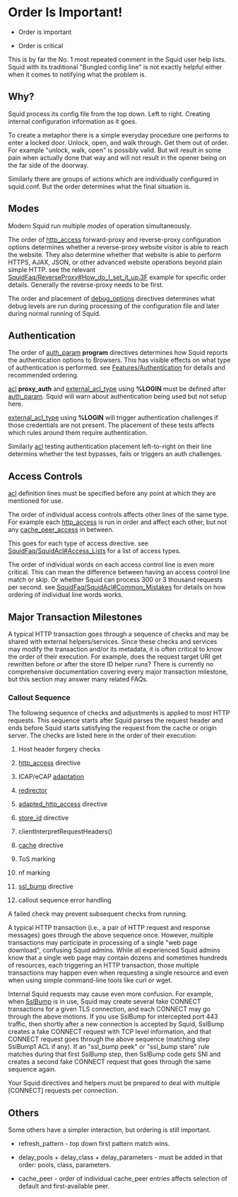 # Order Is Important\!

  - Order is important

  - Order is critical

This is by far the No. 1 most repeated comment in the Squid user help
lists. Squid with its traditional "Bungled config line" is not exactly
helpful either when it comes to notifying what the problem is.

## Why?

Squid process its config file from the top down. Left to right. Creating
internal configuration information as it goes.

To create a metaphor there is a simple everyday procedure one performs
to enter a locked door. Unlock, open, and walk through. Get them out of
order. For example "unlock, walk, open" is possibly valid. But will
result in some pain when actually done that way and will not result in
the opener being on the far side of the doorway.

Similarly there are groups of actions which are individually configured
in squid.conf. But the order determines what the final situation is.

## Modes

Modern Squid run multiple *modes* of operation simultaneously.

The order of
[http\_access](http://www.squid-cache.org/Doc/config/http_access#)
forward-proxy and reverse-proxy configuration options determines whether
a reverse-proxy website visitor is able to reach the website. They also
determine whether that website is able to perform HTTPS, AJAX, JSON, or
other advanced website operations beyond plain simple HTTP. see the
relevant
[SquidFaq/ReverseProxy\#How\_do\_I\_set\_it\_up.3F](https://wiki.squid-cache.org/SquidFaq/OrderIsImportant/SquidFaq/ReverseProxy#How_do_I_set_it_up.3F)
example for specific order details. Generally the reverse-proxy needs to
be first.

The order and placement of
[debug\_options](http://www.squid-cache.org/Doc/config/debug_options#)
directives determines what debug levels are run during processing of the
configuration file and later during normal running of Squid.

## Authentication

The order of
[auth\_param](http://www.squid-cache.org/Doc/config/auth_param#)
**program** directives determines how Squid reports the authentication
options to Browsers. This has visible effects on what type of
authentication is performed. see
[Features/Authentication](https://wiki.squid-cache.org/SquidFaq/OrderIsImportant/Features/Authentication#)
for details and recommended ordering.

[acl](http://www.squid-cache.org/Doc/config/acl#) **proxy\_auth** and
[external\_acl\_type](http://www.squid-cache.org/Doc/config/external_acl_type#)
using **%LOGIN** must be defined after
[auth\_param](http://www.squid-cache.org/Doc/config/auth_param#). Squid
will warn about authentication being used but not setup here.

[external\_acl\_type](http://www.squid-cache.org/Doc/config/external_acl_type#)
using **%LOGIN** will trigger authentication challenges if those
credentials are not present. The placement of these tests affects which
rules around them require authentication.

Similarly [acl](http://www.squid-cache.org/Doc/config/acl#) testing
authentication placement left-to-right on their line determins whether
the test bypasses, fails or triggers an auth challenges.

## Access Controls

[acl](http://www.squid-cache.org/Doc/config/acl#) definition lines must
be specified before any point at which they are mentioned for use.

The order of individual access controls affects other lines of the same
type. For example each
[http\_access](http://www.squid-cache.org/Doc/config/http_access#) is
run in order and affect each other, but not any
[cache\_peer\_access](http://www.squid-cache.org/Doc/config/cache_peer_access#)
in between.

This goes for each type of access directive. see
[SquidFaq/SquidAcl\#Access\_Lists](https://wiki.squid-cache.org/SquidFaq/OrderIsImportant/SquidFaq/SquidAcl#Access_Lists)
for a list of access types.

The order of individual words on each access control line is even more
critical. This can mean the difference between having an access control
line match or skip. Or whether Squid can process 300 or 3 thousand
requests per second. see
[SquidFaq/SquidAcl\#Common\_Mistakes](https://wiki.squid-cache.org/SquidFaq/OrderIsImportant/SquidFaq/SquidAcl#Common_Mistakes)
for details on how ordering of individual line words works.

## Major Transaction Milestones

A typical HTTP transaction goes through a sequence of checks and may be
shared with external helpers/services. Since these checks and services
may modify the transaction and/or its metadata, it is often critical to
know the order of their execution. For example, does the request target
URI get rewritten before or after the store ID helper runs? There is
currently no comprehensive documentation covering every major
transaction milestone, but this section may answer many related FAQs.

### Callout Sequence

The following sequence of checks and adjustments is applied to most HTTP
requests. This sequence starts after Squid parses the request header and
ends before Squid starts satisfying the request from the cache or origin
server. The checks are listed here in the order of their execution:

1.  Host header forgery checks

2.  [http\_access](http://www.squid-cache.org/Doc/config/http_access#)
    directive

3.  ICAP/eCAP
    [adaptation](https://wiki.squid-cache.org/SquidFaq/OrderIsImportant/SquidFaq/ContentAdaptation#)

4.  [redirector](http://www.squid-cache.org/Doc/config/url_rewrite_program#)

5.  [adapted\_http\_access](http://www.squid-cache.org/Doc/config/adapted_http_access#)
    directive

6.  [store\_id](http://www.squid-cache.org/Doc/config/store_id#)
    directive

7.  clientInterpretRequestHeaders()

8.  [cache](http://www.squid-cache.org/Doc/config/cache#) directive

9.  ToS marking

10. nf marking

11. [ssl\_bump](http://www.squid-cache.org/Doc/config/ssl_bump#)
    directive

12. callout sequence error handling

A failed check may prevent subsequent checks from running.

A typical HTTP transaction (i.e., a pair of HTTP request and response
messages) goes through the above sequence once. However, multiple
transactions may participate in processing of a single "web page
download", confusing Squid admins. While all experienced Squid admins
know that a single web page may contain dozens and sometimes hundreds of
resources, each triggering an HTTP transaction, those multiple
transactions may happen even when requesting a single resource and even
when using simple command-line tools like curl or wget.

Internal Squid requests may cause even more confusion. For example, when
[SslBump](https://wiki.squid-cache.org/SquidFaq/OrderIsImportant/Features/HTTPS#Bumping_direct_SSL.2FTLS_connections)
is in use, Squid may create several fake CONNECT transactions for a
given TLS connection, and each CONNECT may go through the above motions.
If you use SslBump for intercepted port 443 traffic, then shortly after
a new connection is accepted by Squid, SslBump creates a fake CONNECT
request with TCP level information, and that CONNECT request goes
through the above sequence (matching step SslBump1 ACL if any). If an
"ssl\_bump peek" or "ssl\_bump stare" rule matches during that first
SslBump step, then SslBump code gets SNI and creates a second fake
CONNECT request that goes through the same sequence again.

Your Squid directives and helpers must be prepared to deal with multiple
\[CONNECT\] requests per connection.

## Others

Some others have a simpler interaction, but ordering is still important.

  - refresh\_pattern - top down first pattern match wins.

  - delay\_pools + delay\_class + delay\_parameters - must be added in
    that order: pools, class, parameters.

  - cache\_peer - order of individual cache\_peer entries affects
    selection of default and first-available peer.

